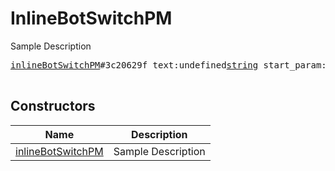 # InlineBotSwitchPM

Sample Description

<pre>
<a href="../constructor/inlineBotSwitchPM">inlineBotSwitchPM</a>#3c20629f text:undefined<a href="../type/string.md">string</a> start_param:undefined<a href="../type/string.md">string</a> = undefined<a href="../type/InlineBotSwitchPM.md">InlineBotSwitchPM</a>;

</pre>

## Constructors

| Name | Description |
|------|-------------|
| [inlineBotSwitchPM](../constructor/inlineBotSwitchPM.md) | Sample Description |

